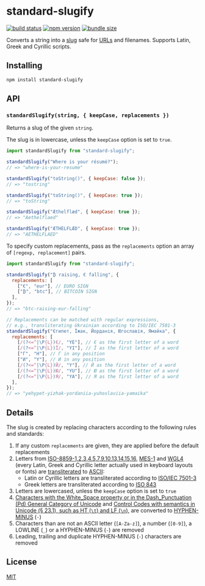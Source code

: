 # standard-slugify

[![build status](https://github.com/rtomrud/standard-slugify/workflows/build/badge.svg)](https://github.com/rtomrud/standard-slugify/actions?query=branch%3Amaster+workflow%3Abuild)
[![npm version](https://badgen.net/npm/v/standard-slugify)](https://www.npmjs.com/package/standard-slugify)
[![bundle size](https://badgen.net/bundlephobia/minzip/standard-slugify)](https://bundlephobia.com/result?p=standard-slugify)

Converts a string into a [slug](#details) safe for [URLs](https://tools.ietf.org/html/rfc3986) and filenames. Supports Latin, Greek and Cyrillic scripts.

## Installing

```bash
npm install standard-slugify
```

## API

### `standardSlugify(string, { keepCase, replacements })`

Returns a slug of the given `string`.

The slug is in lowercase, unless the `keepCase` option is set to `true`.

```js
import standardSlugify from "standard-slugify";

standardSlugify("Where is your résumé?");
// => "where-is-your-resume"

standardSlugify("toString()", { keepCase: false });
// => "tostring"

standardSlugify("toString()", { keepCase: true });
// => "toString"

standardSlugify("Æthelflæd", { keepCase: true });
// => "Aethelflaed"

standardSlugify("ÆTHELFLÆD", { keepCase: true });
// => "AETHELFLAED"
```

To specify custom replacements, pass as the `replacements` option an array of `[regexp, replacement]` pairs.

```js
import standardSlugify from "standard-slugify";

standardSlugify("₿ raising, € falling", {
  replacements: [
    ["€", "eur"], // EURO SIGN
    ["₿", "btc"], // BITCOIN SIGN
  ],
});
// => "btc-raising-eur-falling"

// Replacements can be matched with regular expressions,
// e.g., transliterating Ukrainian according to ISO/IEC 7501-3
standardSlugify("Єгипет, Їжак, Йорданія, Югославія, Ямайка", {
  replacements: [
    [/(?<=^|\P{L})Є/, "YE"], // Є as the first letter of a word
    [/(?<=^|\P{L})Ї/, "YI"], // Ї as the first letter of a word
    ["Г", "H"], // Г in any position
    ["И", "Y"], // И in any position
    [/(?<=^|\P{L})Й/, "Y"], // Й as the first letter of a word
    [/(?<=^|\P{L})Ю/, "YU"], // Ю as the first letter of a word
    [/(?<=^|\P{L})Я/, "YA"], // Я as the first letter of a word
  ],
});
// => "yehypet-yizhak-yordaniia-yuhoslaviia-yamaika"
```

## Details

The slug is created by replacing characters according to the following rules and standards:

1. If any custom `replacements` are given, they are applied before the default replacements
2. Letters from [ISO-8859-1,2,3,4,5,7,9,10,13,14,15,16](https://en.wikipedia.org/wiki/ISO/IEC_8859), [MES-1](http://www.evertype.com/standards/iso10646/pdf/cwa13873.pdf) and [WGL4](https://en.wikipedia.org/wiki/Windows_Glyph_List_4) (every Latin, Greek and Cyrillic letter actually used in keyboard layouts or fonts) are [transliterated](https://en.wikipedia.org/wiki/Transliteration) to [ASCII](https://en.wikipedia.org/wiki/ASCII):
   - Latin or Cyrillic letters are transliterated according to [ISO/IEC 7501-3](https://www.icao.int/publications/Documents/9303_p3_cons_en.pdf)
   - Greek letters are transliterated according to [ISO 843](https://en.wikipedia.org/wiki/ISO_843)
3. Letters are lowercased, unless the `keepCase` option is set to `true`
4. [Characters with the White_Space property or in the Dash_Punctuation (Pd) General Category of Unicode](https://www.unicode.org/Public/UCD/latest/ucd/PropList.txt) and [Control Codes with semantics in Unicode (§ 23.1), such as HT (`\t`) and LF (`\n`)](https://www.unicode.org/versions/Unicode13.0.0/ch23.pdf), are converted to [HYPHEN-MINUS](https://en.wikipedia.org/wiki/Hyphen-minus) (`-`)
5. Characters than are not an ASCII letter (`[A-Za-z]`), a number (`[0-9]`), a LOWLINE (`_`) or a HYPHEN-MINUS (`-`) are removed
6. Leading, trailing and duplicate HYPHEN-MINUS (`-`) characters are removed

## License

[MIT](./LICENSE)
